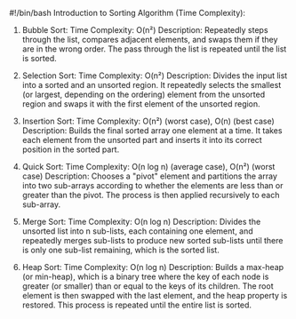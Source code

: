 #!/bin/bash
Introduction to Sorting Algorithm (Time Complexity):

1. Bubble Sort:
    Time Complexity: O(n²)
    Description: Repeatedly steps through the list, compares adjacent elements, and swaps them if they are in the wrong order. The pass through the list is repeated until the list is sorted.

2. Selection Sort:
    Time Complexity: O(n²)
    Description: Divides the input list into a sorted and an unsorted region. It repeatedly selects the smallest (or largest, depending on the ordering) element from the unsorted region and swaps it with the first element of the unsorted region.

3. Insertion Sort:
    Time Complexity: O(n²) (worst case), O(n) (best case)
    Description: Builds the final sorted array one element at a time. It takes each element from the unsorted part and inserts it into its correct position in the sorted part.

4. Quick Sort:
    Time Complexity: O(n log n) (average case), O(n²) (worst case)
    Description: Chooses a "pivot" element and partitions the array into two sub-arrays according to whether the elements are less than or greater than the pivot. The process is then applied recursively to each sub-array.

5. Merge Sort:
    Time Complexity: O(n log n)
    Description: Divides the unsorted list into n sub-lists, each containing one element, and repeatedly merges sub-lists to produce new sorted sub-lists until there is only one sub-list remaining, which is the sorted list.

6. Heap Sort:
    Time Complexity: O(n log n)
    Description: Builds a max-heap (or min-heap), which is a binary tree where the key of each node is greater (or smaller) than or equal to the keys of its children. The root element is then swapped with the last element, and the heap property is restored. This process is repeated until the entire list is sorted.
